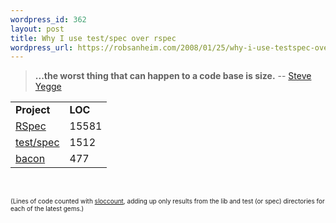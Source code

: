 ```yaml
--- 
wordpress_id: 362
layout: post
title: Why I use test/spec over rspec
wordpress_url: https://robsanheim.com/2008/01/25/why-i-use-testspec-over-rspec/
---
```

<blockquote><strong>...the worst thing that can happen to a code base is size.</strong> -- <a href="https://steve-yegge.blogspot.com/2007/12/codes-worst-enemy.html">Steve Yegge</a></blockquote>

<table>
  <tr>
    <td><strong>Project</strong></td>   <td><strong>LOC</strong></td>
</tr>
<tr>
    <td><a href="https://rspec.info/">RSpec</a></td>     <td>15581</td>
</tr>
<tr>
    <td><a href="https://chneukirchen.org/repos/testspec/README">test/spec</a></td> <td>1512</td>
</tr>
<tr>
    <td><a href="https://www.ruby-forum.com/topic/137928">bacon</a></td>     <td>477</td>
</tr>
</table>

<br />

<span style="font-size:x-small">(Lines of code counted with <a href="https://www.dwheeler.com/sloccount/">sloccount</a>, adding up only results from the lib and test (or spec) directories for each of the latest gems.)</span>
